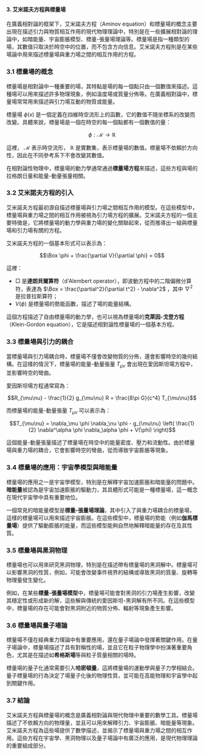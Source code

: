 #### 3. 艾米諾夫方程與標量場

在廣義相對論的框架下，艾米諾夫方程（Aminov equation）和標量場的概念主要出現在描述引力與物質相互作用的現代物理理論中，特別是在一些擴展相對論的理論中，如暗能量、宇宙膨脹模型、標量-張量場理論等。標量場是指一種類型的場，其數值只取決於時空中的位置，而不包含方向信息。艾米諾夫方程則是在某些場論中用來描述標量場與重力場之間的相互作用的方程。

### 3.1 標量場的概念

標量場是相對論中一種重要的場，其特點是場的每一個點只由一個數值來描述。這種場可以用來描述許多物理現象，例如溫度場或質量分佈等。在廣義相對論中，標量場常常用來描述與引力場互動的物質或能量。

標量場  $`\phi(x)`$  是一個定義在四維時空流形上的函數，它的數值不隨坐標系的改變而改變。具體來說，標量場是一個在時空的每一個點都有一個數值的量：

```math
\phi : \mathcal{M} \to \mathbb{R}
```

這裡， $`\mathcal{M}`$  表示時空流形， $`\mathbb{R}`$  是實數集，表示標量場的數值。標量場不依賴於方向性，因此在不同參考系下不會改變其數值。

在相對論性物理中，標量場的動力學通常通過**標量場方程**來描述，這些方程與場的拉格朗日量和能量-動量張量相關。

### 3.2 艾米諾夫方程的引入

艾米諾夫方程最初源自描述標量場與引力場之間相互作用的模型。在這些模型中，標量場與重力場之間的相互作用被視為引力場方程的擴展。艾米諾夫方程的一個主要特徵是，它將標量場的動力學與重力場的變化關聯起來，從而推導出一組與標量場和引力場有關的方程。

艾米諾夫方程的一個基本形式可以表示為：

```math
\Box \phi + \frac{\partial V}{\partial \phi} = 0
```

這裡：
-  $`\Box`$  是**達朗貝爾算符**（d'Alembert operator），即波動方程中的二階偏微分算符，表達為  $`\Box = \frac{\partial^2}{\partial t^2} - \nabla^2`$ ，其中  $`\nabla^2`$  是拉普拉斯算符；
-  $`V(\phi)`$  是標量場的勢能函數，描述了場的能量結構。

這個方程描述了自由標量場的動力學，也可以視為標量場的**克萊因-戈登方程**（Klein-Gordon equation），它是描述相對論性標量場的一個基本方程。

### 3.3 標量場與引力的耦合

當標量場與引力場耦合時，標量場不僅會改變物質的分佈，還會影響時空的幾何結構。在這樣的情況下，標量場的能量-動量張量  $`T_{\mu\nu}`$  會出現在愛因斯坦場方程中，並影響時空的彎曲。

愛因斯坦場方程通常寫為：

```math
R_{\mu\nu} - \frac{1}{2} g_{\mu\nu} R = \frac{8\pi G}{c^4} T_{\mu\nu}
```

而標量場的能量-動量張量  $`T_{\mu\nu}`$  可以表示為：

```math
T_{\mu\nu} = \nabla_\mu \phi \nabla_\nu \phi - g_{\mu\nu} \left( \frac{1}{2} \nabla^\alpha \phi \nabla_\alpha \phi + V(\phi) \right)
```

這個能量-動量張量描述了標量場在時空中的能量密度、壓力和流動性。由於標量場與重力場的耦合，它會影響時空的彎曲，從而導致宇宙膨脹等現象。

### 3.4 標量場的應用：宇宙學模型與暗能量

標量場的應用之一是宇宙學模型，特別是在解釋宇宙加速膨脹和暗能量的問題中。**暗能量**被認為是宇宙加速膨脹的驅動力，其具體形式可能是一種標量場，這一概念在現代宇宙學中具有重要地位。

一個常見的暗能量模型是**標量-張量場理論**，其中引入了與重力場耦合的標量場，這樣的標量場可以用來描述宇宙膨脹。在這些模型中，標量場的勢能（例如**伽馬標量場**）提供了驅動膨脹的能量，而這些模型能夠自然地解釋暗能量的存在及其性質。

### 3.5 標量場與黑洞物理

標量場也可以用來研究黑洞物理，特別是在描述帶有標量場的黑洞解中。標量場可以影響黑洞的性質，例如，可能會改變事件視界的結構或導致黑洞的質量、旋轉等物理量發生變化。

例如，在某些**標量-張量場模型**中，標量場可能會對黑洞的引力場產生影響，改變其穩定性或形成新的解，這些解與傳統的愛因斯坦-黑洞解有所不同。在這些模型中，標量場的存在可能會對黑洞附近的物質分佈、輻射等現象產生影響。

### 3.6 標量場與量子場論

標量場不僅在經典重力理論中有重要應用，還在量子場論中發揮著關鍵作用。在量子場論中，標量場描述了具有對稱性的場，並且它在粒子物理學中扮演著重要角色，尤其是在描述如**希格斯場**等與粒子質量相關的場時。

標量場的量子化通常需要引入**哈密頓量**，這將標量場的運動學與量子力學相結合。量子標量場的行為決定了場量子化後的物理性質，並可能在高能物理和宇宙學中起到關鍵作用。

### 3.7 結論

艾米諾夫方程與標量場的概念是廣義相對論與現代物理中重要的數學工具。標量場描述了不依賴方向的物理量，並且可以用來解釋引力、宇宙膨脹、暗能量等現象。艾米諾夫方程為這些場提供了數學描述，並揭示了標量場與重力場之間的相互作用。這些方程在宇宙學、黑洞物理以及量子場論中有廣泛的應用，是現代物理理論的重要組成部分。